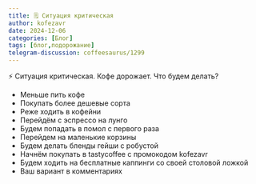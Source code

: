 ```yaml
---
title: 🗒 Ситуация критическая
author: kofezavr
date: 2024-12-06
categories: [Блог]
tags: [блог,подорожание]
telegram-discussion: coffeesaurus/1299
--- 
```

⚡️ Ситуация критическая. Кофе дорожает. Что будем делать?
- Меньше пить кофе
- Покупать более дешевые сорта
- Реже ходить в кофейни
- Перейдём с эспрессо на лунго
- Будем попадать в помол с первого раза
- Перейдем на маленькие корзины
- Будем делать бленды гейши с робустой
- Начнём покупать в tastycoffee с промокодом kofezavr
- Будем ходить на бесплатные каппинги со своей столовой ложкой
- Ваш вариант в комментариях
